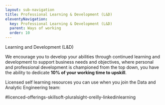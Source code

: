 ```yaml
---
layout: sub-navigation
title: Professional Learning & Development (L&D)
eleventyNavigation:
  key: Professional Learning & Development (L&D)
  parent: Ways of working
  order: 10
---
```


Learning and Development (L&D)

We encourage you to develop your abilities through continued learning and development to support business needs and objectives, where personal and professional development is championed from the top down, you have the ability to dedicate **10% of your working time to upskill**.

Licensed self learning resources you can use when you join the Data and Analytic Engineering team:

#licenced-offerings-skillsoft-pluralsight-oreilly-linkedinlearning